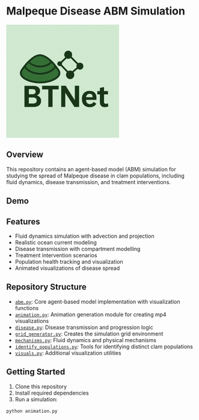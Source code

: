 # Malpeque Disease ABM Simulation

<img src="images/BTNet_logo_dark_green.jpg" alt="BTNet Logo" width="300">

## Overview

This repository contains an agent-based model (ABM) simulation for studying the spread of Malpeque disease in clam populations, including fluid dynamics, disease transmission, and treatment interventions.

## Demo



## Features

- Fluid dynamics simulation with advection and projection
- Realistic ocean current modeling
- Disease transmission with compartment modelling
- Treatment intervention scenarios
- Population health tracking and visualization
- Animated visualizations of disease spread

## Repository Structure

- [`abm.py`](abm.py): Core agent-based model implementation with visualization functions
- [`animation.py`](animation.py): Animation generation module for creating mp4 visualizations
- [`disease.py`](disease.py): Disease transmission and progression logic
- [`grid_generator.py`](grid_generator.py): Creates the simulation grid environment
- [`mechanisms.py`](mechanisms.py): Fluid dynamics and physical mechanisms
- [`identify_populations.py`](identify_populations.py): Tools for identifying distinct clam populations
- [`visuals.py`](visuals.py): Additional visualization utilities

## Getting Started

1. Clone this repository
2. Install required dependencies
3. Run a simulation:

```python
python animation.py